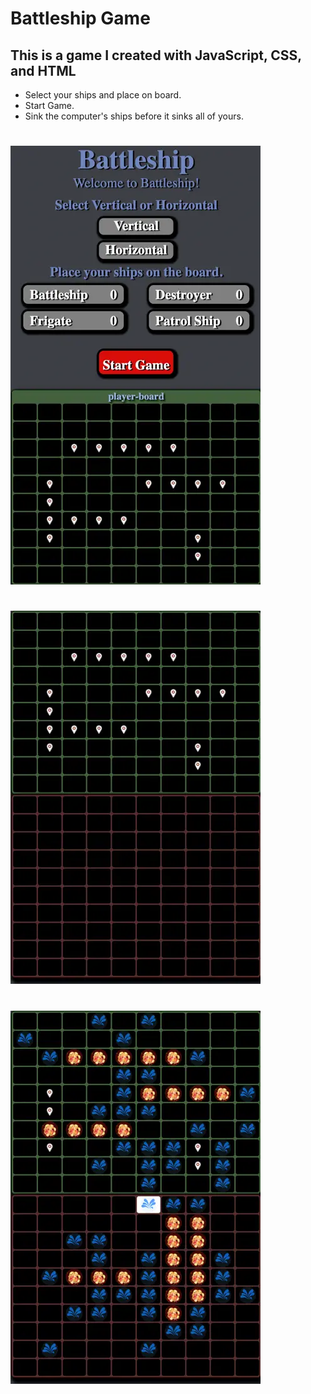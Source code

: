 # Battleship Game
## This is a game I created with JavaScript, CSS, and HTML
- Select your ships and place on board.
- Start Game.
- Sink the computer's ships before it sinks all of yours.
#

<img src="./images/screenshot_1.webp">

#
<img src="./images/screenshot_2.webp">

#
<img src="./images/screenshot_3.webp">